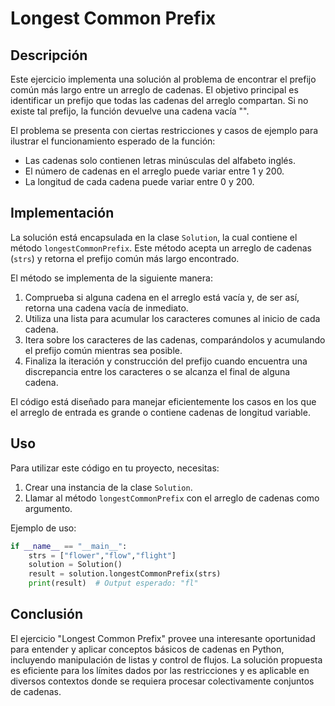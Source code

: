 # Longest Common Prefix

## Descripción

Este ejercicio implementa una solución al problema de encontrar el prefijo común más largo entre un arreglo de cadenas. El objetivo principal es identificar un prefijo que todas las cadenas del arreglo compartan. Si no existe tal prefijo, la función devuelve una cadena vacía "".

El problema se presenta con ciertas restricciones y casos de ejemplo para ilustrar el funcionamiento esperado de la función:

- Las cadenas solo contienen letras minúsculas del alfabeto inglés.
- El número de cadenas en el arreglo puede variar entre 1 y 200.
- La longitud de cada cadena puede variar entre 0 y 200.

## Implementación

La solución está encapsulada en la clase `Solution`, la cual contiene el método `longestCommonPrefix`. Este método acepta un arreglo de cadenas (`strs`) y retorna el prefijo común más largo encontrado.

El método se implementa de la siguiente manera:

1. Comprueba si alguna cadena en el arreglo está vacía y, de ser así, retorna una cadena vacía de inmediato.
2. Utiliza una lista para acumular los caracteres comunes al inicio de cada cadena.
3. Itera sobre los caracteres de las cadenas, comparándolos y acumulando el prefijo común mientras sea posible.
4. Finaliza la iteración y construcción del prefijo cuando encuentra una discrepancia entre los caracteres o se alcanza el final de alguna cadena.

El código está diseñado para manejar eficientemente los casos en los que el arreglo de entrada es grande o contiene cadenas de longitud variable.

## Uso

Para utilizar este código en tu proyecto, necesitas:

1. Crear una instancia de la clase `Solution`.
2. Llamar al método `longestCommonPrefix` con el arreglo de cadenas como argumento.

Ejemplo de uso:

```python
if __name__ == "__main__":
    strs = ["flower","flow","flight"]
    solution = Solution()
    result = solution.longestCommonPrefix(strs)
    print(result)  # Output esperado: "fl"
```

## Conclusión

El ejercicio "Longest Common Prefix" provee una interesante oportunidad para entender y aplicar conceptos básicos de cadenas en Python, incluyendo manipulación de listas y control de flujos. La solución propuesta es eficiente para los límites dados por las restricciones y es aplicable en diversos contextos donde se requiera procesar colectivamente conjuntos de cadenas.
